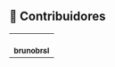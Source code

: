 ## 🌈 Contribuidores<br>
<table>
    </td>
    <td align="center">
      <a href="https://github.com/brunobrsl>
        <img src="https://avatars.githubusercontent.com/u/56271785?s=400&u=040f95c9a80dee694ccf2234c2e7242b61c0765f&v=4"/><br>
        <sub>
          <b>brunobrsl</b>
        </sub>
      </a><br>
    </td>
  </tr>
</table>
